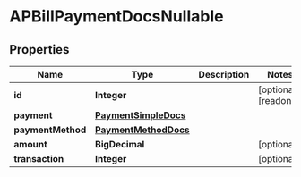 

# APBillPaymentDocsNullable


## Properties

| Name | Type | Description | Notes |
|------------ | ------------- | ------------- | -------------|
|**id** | **Integer** |  |  [optional] [readonly] |
|**payment** | [**PaymentSimpleDocs**](PaymentSimpleDocs.md) |  |  |
|**paymentMethod** | [**PaymentMethodDocs**](PaymentMethodDocs.md) |  |  |
|**amount** | **BigDecimal** |  |  [optional] |
|**transaction** | **Integer** |  |  [optional] |



